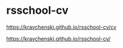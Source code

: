 # rsschool-cv

https://kravchenski.github.io/rsschool-cv/cv


https://kravchenski.github.io/rsschool-cv/
